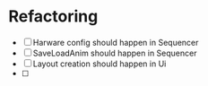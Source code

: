 # Refactoring

- [ ] Harware config should happen in Sequencer 
- [ ] SaveLoadAnim should happen in Sequencer 
- [ ] Layout creation should happen in Ui 
- [ ] 

